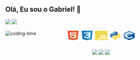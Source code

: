 ## Olá, Eu sou o Gabriel! 👋

<div>
  <img height="135" src="https://github-readme-stats.vercel.app/api?username=Coutogabriell&theme=dark&show_icons=true"/>
  <img height="135" src="https://github-readme-stats.vercel.app/api/top-langs/?username=Coutogabriell&layout=compact&langs_count=16&theme=dark"/>

  <div  align="center"> 
  <div align="center" style="display: inline_block"><br>
    <img align="left" height="250" alt="coding-time" src="code.gif">
    <img align="center" height="30" width="40" alt="html-icon" src="https://raw.githubusercontent.com/devicons/devicon/master/icons/html5/html5-original.svg">
    <img align="center" height="30" width="40" alt="css-icon" src="https://raw.githubusercontent.com/devicons/devicon/master/icons/css3/css3-original.svg">
    <img align="center" height="30" width="40" alt="js-icon"  src="https://raw.githubusercontent.com/devicons/devicon/master/icons/javascript/javascript-plain.svg">
    <img align="center" height="30" width="40" alt="python-icon" src="https://github.com/devicons/devicon/blob/master/icons/python/python-original.svg">
    <img align="center" height="30" width="40" alt="c-icon" src="https://raw.githubusercontent.com/devicons/devicon/master/icons/c/c-original.svg">
   </div>
  
</div>

##

<div align="center"> 

  <a href="COLOCAR O LINK AQUI" target="_blank"><img src="https://img.shields.io/badge/Instagram-E4405F?style=for-the-badge&logo=instagram&logoColor=white"></a> 
  <a href = "COLOCAR O EMAIL AQUI"><img src="https://img.shields.io/badge/-Gmail-%23333?style=for-the-badge&logo=gmail&logoColor=white" target="_blank"></a>
  <a href="COLOCAR O LINK AQUI" target="_blank"><img src="https://img.shields.io/badge/-LinkedIn-%230077B5?style=for-the-badge&logo=linkedin&logoColor=white" target="_blank"></a> 
  
</div>



